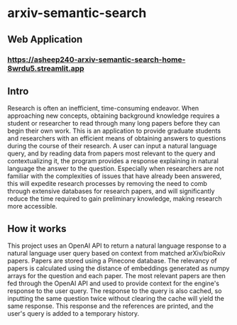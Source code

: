 # arxiv-semantic-search
## Web Application
### https://asheep240-arxiv-semantic-search-home-8wrdu5.streamlit.app

## Intro
Research is often an inefficient, time-consuming endeavor. When approaching new concepts, obtaining background knowledge requires a student or researcher to read through many long papers before they can begin their own work. This is an application to provide graduate students and researchers with an efficient means of obtaining answers to questions during the course of their research. A user can input a natural language query, and by reading data from papers most relevant to the query and contextualizing it, the program provides a response explaining in natural language the answer to the question. Especially when researchers are not familiar with the complexities of issues that have already been answered, this will expedite research processes by removing the need to comb through extensive databases for research papers, and will significantly reduce the time required to gain preliminary knowledge, making research more accessible.

## How it works

This project uses an OpenAI API to return a natural language response to a natural language user query based on context from matched arXiv/bioRxiv papers. Papers are stored using a Pinecone database. The relevancy of papers is calculated using the distance of embeddings generated as numpy arrays for the question and each paper. The most relevant papers are then fed through the OpenAI API and used to provide context for the engine's response to the user query. The response to the query is also cached, so inputting the same question twice without clearing the cache will yield the same response. This response and the references are printed, and the user's query is added to a temporary history.



